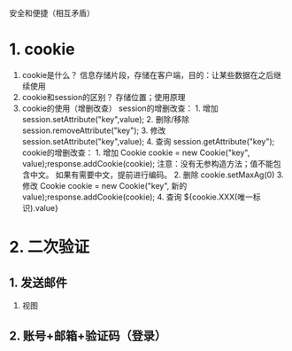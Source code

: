 安全和便捷（相互矛盾）
# 1. cookie
1. cookie是什么？ 信息存储片段，存储在客户端，目的：让某些数据在之后继续使用
2. cookie和session的区别？ 存储位置；使用原理
3. cookie的使用（增删改查）
	session的增删改查： 
		1. 增加 session.setAttribute("key",value);
		2. 删除/移除  session.removeAttribute("key");
		3. 修改 session.setAttribute("key",value);
		4. 查询 session.getAttribute("key");
	cookie的增删改查：
		1. 增加 Cookie cookie = new Cookie("key", value);response.addCookie(cookie);
			注意：没有无参构造方法；值不能包含中文。 如果有需要中文，提前进行编码。
		2. 删除 cookie.setMaxAg(0)
		3. 修改 Cookie cookie = new Cookie("key", 新的value);response.addCookie(cookie);
		4. 查询 ${cookie.XXX(唯一标识).value}
		
# 2. 二次验证
## 1. 发送邮件
1. 视图
## 2. 账号+邮箱+验证码（登录）
